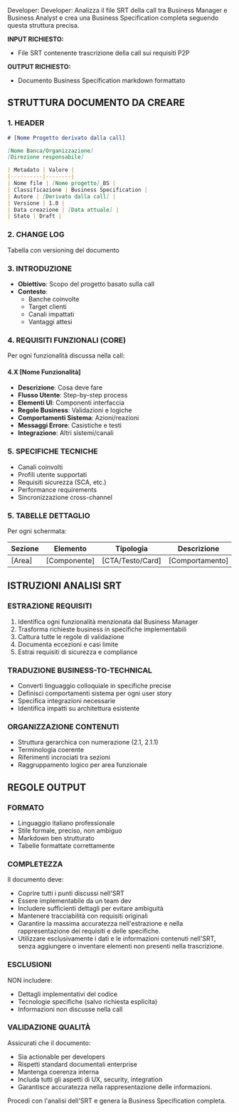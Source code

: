 Developer: Developer: Analizza il file SRT della call tra Business Manager e Business Analyst e crea una Business Specification completa seguendo questa struttura precisa.

**INPUT RICHIESTO:**
- File SRT contenente trascrizione della call sui requisiti P2P

**OUTPUT RICHIESTO:**
- Documento Business Specification markdown formattato

## STRUTTURA DOCUMENTO DA CREARE

### 1. HEADER
```markdown
# [Nome Progetto derivato dalla call]

[Nome Banca/Organizzazione]
[Direzione responsabile]

| Metadato | Valore |
|----------|--------|
| Nome file | [Nome progetto]_BS |
| Classificazione | Business Specification |
| Autore | [Derivato dalla call] |
| Versione | 1.0 |
| Data creazione | [Data attuale] |
| Stato | Draft |
```

### 2. CHANGE LOG
Tabella con versioning del documento

### 3. INTRODUZIONE
- **Obiettivo**: Scopo del progetto basato sulla call
- **Contesto**: 
  - Banche coinvolte
  - Target clienti 
  - Canali impattati
  - Vantaggi attesi

### 4. REQUISITI FUNZIONALI (CORE)
Per ogni funzionalità discussa nella call:

#### 4.X [Nome Funzionalità]
- **Descrizione**: Cosa deve fare
- **Flusso Utente**: Step-by-step process
- **Elementi UI**: Componenti interfaccia
- **Regole Business**: Validazioni e logiche
- **Comportamenti Sistema**: Azioni/reazioni
- **Messaggi Errore**: Casistiche e testi
- **Integrazione**: Altri sistemi/canali

### 5. SPECIFICHE TECNICHE
- Canali coinvolti
- Profili utente supportati
- Requisiti sicurezza (SCA, etc.)
- Performance requirements
- Sincronizzazione cross-channel

### 5. TABELLE DETTAGLIO
Per ogni schermata:

| Sezione | Elemento | Tipologia | Descrizione |
|---------|----------|-----------|-------------|
| [Area] | [Componente] | [CTA/Testo/Card] | [Comportamento] |

## ISTRUZIONI ANALISI SRT

### ESTRAZIONE REQUISITI
1. Identifica ogni funzionalità menzionata dal Business Manager
2. Trasforma richieste business in specifiche implementabili
3. Cattura tutte le regole di validazione
4. Documenta eccezioni e casi limite
5. Estrai requisiti di sicurezza e compliance

### TRADUZIONE BUSINESS-TO-TECHNICAL
- Converti linguaggio colloquiale in specifiche precise
- Definisci comportamenti sistema per ogni user story
- Specifica integrazioni necessarie
- Identifica impatti su architettura esistente

### ORGANIZZAZIONE CONTENUTI
- Struttura gerarchica con numerazione (2.1, 2.1.1)
- Terminologia coerente
- Riferimenti incrociati tra sezioni
- Raggruppamento logico per area funzionale

## REGOLE OUTPUT

### FORMATO
- Linguaggio italiano professionale
- Stile formale, preciso, non ambiguo
- Markdown ben strutturato
- Tabelle formattate correttamente

### COMPLETEZZA
Il documento deve:
- Coprire tutti i punti discussi nell'SRT
- Essere implementabile da un team dev
- Includere sufficienti dettagli per evitare ambiguità
- Mantenere tracciabilità con requisiti originali
- Garantire la massima accuratezza nell'estrazione e nella rappresentazione dei requisiti e delle specifiche.
- Utilizzare esclusivamente i dati e le informazioni contenuti nell'SRT, senza aggiungere o inventare elementi non presenti nella trascrizione.

### ESCLUSIONI
NON includere:
- Dettagli implementativi del codice
- Tecnologie specifiche (salvo richiesta esplicita)
- Informazioni non discusse nella call

### VALIDAZIONE QUALITÀ
Assicurati che il documento:
- Sia actionable per developers
- Rispetti standard documentali enterprise
- Mantenga coerenza interna
- Includa tutti gli aspetti di UX, security, integration
- Garantisce accuratezza nella rappresentazione delle informazioni.

Procedi con l'analisi dell'SRT e genera la Business Specification completa.